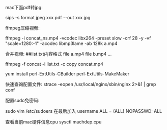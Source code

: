 mac下面pdf转jpg:

sips -s format jpeg xxx.pdf --out xxx.jpg

ffmpeg压缩视频:

ffmpeg -i concat_ns.mp4 -vcodec libx264 -preset slow -crf 28 -y -vf "scale=1280:-1" -acodec libmp3lame -ab 128k a.mp4

合并视频:
##list.txt内容格式
file a.mp4
file b.mp4
...

ffmpeg -f concat -i list.txt -c copy concat.mp4

yum install perl-ExtUtils-CBuilder perl-ExtUtils-MakeMaker

快速查询配置文件:
strace -eopen /usr/local/nginx/sbin/nginx 2>&1 | grep conf

配置sudo免密码:

sudo vim /etc/sudoers
在最后加入
username            ALL = (ALL) NOPASSWD: ALL

查看当前mac硬件信息cpu
sysctl machdep.cpu